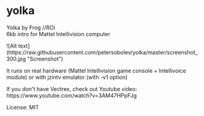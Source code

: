 # yolka
Yolka by Frog //ROi<br>
6kb intro for Mattel Intellivision computer<br>
<p>
![Alt text](https://raw.githubusercontent.com/petersobolev/yolka/master/screenshot_300.jpg "Screenshot")

<p>It runs on real hardware (Mattel Intellivision game console + Intellivoice module) or with jzintv emulator (with -v1 option)

<p>If you don't have Vectrex, check out Youtube video: https://www.youtube.com/watch?v=3AM47HPpFJg

<p>License: MIT

